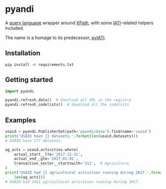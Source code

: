# pyandi

A [query language](https://erikbern.com/2018/08/30/i-dont-want-to-learn-your-garbage-query-language.html) wrapper around [XPath](https://en.wikipedia.org/wiki/XPath), with some [IATI](https://iatistandard.org/)-related helpers included.

The name is a homage to its predecessor, [pyIATI](https://github.com/IATI/pyIATI).

## Installation

```shell
pip install -r requirements.txt
```

## Getting started

```python
import pyandi

pyandi.refresh_data()  # download all XML in the registry
pyandi.refresh_codelists()  # download all the codelists
```

## Examples

```python
usaid = pyandi.PublisherSet(path='pyandi/data').find(name='usaid')
print('USAID have {} datasets.'.format(len(usaid.datasets)))
# USAID have 177 datasets.

ag_acts = usaid.activities.where(
    actual_start__lte='2017-12-31',
    actual_end__gte='2017-01-01',
    transaction_sector__startswith='311',  # Agriculture
)
print('USAID had {} agricultural activities running during 2017.'.format(
    len(ag_acts)))
# USAID had 1461 agricultural activities running during 2017.
```
